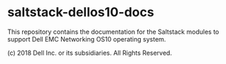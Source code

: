 saltstack-dellos10-docs
=======================

This repository contains the documentation for the Saltstack modules to support Dell EMC Networking OS10 operating system.

(c) 2018 Dell Inc. or its subsidiaries. All Rights Reserved.
